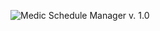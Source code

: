 ![Medic Schedule Manager v. 1.0](https://media.istockphoto.com/vectors/yellow-warning-sign-work-in-progress-background-vector-id1253437873?k=6&m=1253437873&s=612x612&w=0&h=PMD-lfjObii_xscT-lH73vf3DFGu14GELsy3poBGA88=)
